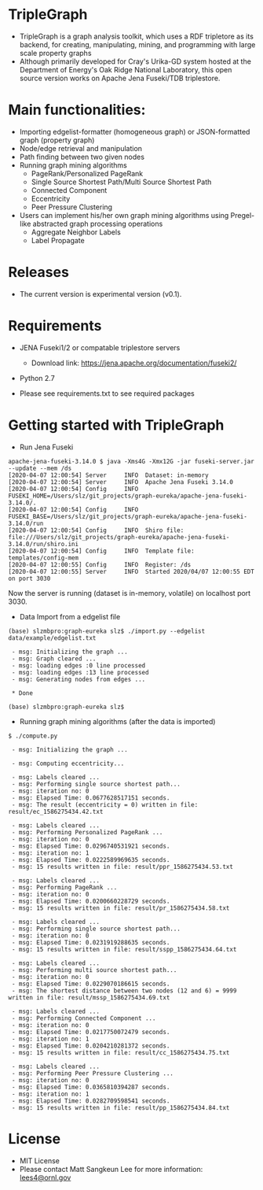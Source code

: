 # TripleGraph

* TripleGraph is a graph analysis toolkit, which uses a RDF tripletore as its backend, for creating, manipulating, mining, and programming with large scale property graphs
* Although primarily developed for Cray's Urika-GD system hosted at the Department of Energy's Oak Ridge National Laboratory, this open source version works on Apache Jena Fuseki/TDB triplestore. 

# Main functionalities:

* Importing edgelist-formatter (homogeneous graph) or JSON-formatted graph (property graph) 
* Node/edge retrieval and manipulation
* Path finding between two given nodes
* Running graph mining algorithms
    * PageRank/Personalized PageRank
    * Single Source Shortest Path/Multi Source Shortest Path
    * Connected Component
    * Eccentricity
    * Peer Pressure Clustering
* Users can implement his/her own graph mining algorithms using Pregel-like abstracted graph processing operations
    * Aggregate Neighbor Labels
    * Label Propagate

# Releases

* The current version is experimental version (v0.1).

# Requirements

* JENA Fuseki1/2 or compatable triplestore servers
   * Download link: https://jena.apache.org/documentation/fuseki2/
* Python 2.7

* Please see requirements.txt to see required packages

# Getting started with TripleGraph

* Run Jena Fuseki
```
apache-jena-fuseki-3.14.0 $ java -Xms4G -Xmx12G -jar fuseki-server.jar --update --mem /ds
[2020-04-07 12:00:54] Server     INFO  Dataset: in-memory
[2020-04-07 12:00:54] Server     INFO  Apache Jena Fuseki 3.14.0
[2020-04-07 12:00:54] Config     INFO  FUSEKI_HOME=/Users/slz/git_projects/graph-eureka/apache-jena-fuseki-3.14.0/.
[2020-04-07 12:00:54] Config     INFO  FUSEKI_BASE=/Users/slz/git_projects/graph-eureka/apache-jena-fuseki-3.14.0/run
[2020-04-07 12:00:54] Config     INFO  Shiro file: file:///Users/slz/git_projects/graph-eureka/apache-jena-fuseki-3.14.0/run/shiro.ini
[2020-04-07 12:00:54] Config     INFO  Template file: templates/config-mem
[2020-04-07 12:00:55] Config     INFO  Register: /ds
[2020-04-07 12:00:55] Server     INFO  Started 2020/04/07 12:00:55 EDT on port 3030
```
Now the server is running (dataset is in-memory, volatile) on localhost port 3030.

* Data Import from a edgelist file

```
(base) slzmbpro:graph-eureka slz$ ./import.py --edgelist data/example/edgelist.txt 

 - msg: Initializing the graph ...
 - msg: Graph cleared ...
 - msg: loading edges :0 line processed
 - msg: loading edges :13 line processed
 - msg: Generating nodes from edges ...

 * Done

(base) slzmbpro:graph-eureka slz$
```

* Running graph mining algorithms (after the data is imported)

```
$ ./compute.py 

 - msg: Initializing the graph ...

 - msg: Computing eccentricity...

 - msg: Labels cleared ...
 - msg: Performing single source shortest path...
 - msg: iteration no: 0
 - msg: Elapsed Time: 0.0677628517151 seconds.
 - msg: The result (eccentricity = 0) written in file: result/ec_1586275434.42.txt

 - msg: Labels cleared ...
 - msg: Performing Personalized PageRank ...
 - msg: iteration no: 0
 - msg: Elapsed Time: 0.0296740531921 seconds.
 - msg: iteration no: 1
 - msg: Elapsed Time: 0.0222589969635 seconds.
 - msg: 15 results written in file: result/ppr_1586275434.53.txt

 - msg: Labels cleared ...
 - msg: Performing PageRank ...
 - msg: iteration no: 0
 - msg: Elapsed Time: 0.0200660228729 seconds.
 - msg: 15 results written in file: result/pr_1586275434.58.txt

 - msg: Labels cleared ...
 - msg: Performing single source shortest path...
 - msg: iteration no: 0
 - msg: Elapsed Time: 0.0231919288635 seconds.
 - msg: 15 results written in file: result/sspp_1586275434.64.txt

 - msg: Labels cleared ...
 - msg: Performing multi source shortest path...
 - msg: iteration no: 0
 - msg: Elapsed Time: 0.0229070186615 seconds.
 - msg: The shortest distance between two nodes (12 and 6) = 9999 written in file: result/mssp_1586275434.69.txt

 - msg: Labels cleared ...
 - msg: Performing Connected Component ...
 - msg: iteration no: 0
 - msg: Elapsed Time: 0.0217750072479 seconds.
 - msg: iteration no: 1
 - msg: Elapsed Time: 0.0204210281372 seconds.
 - msg: 15 results written in file: result/cc_1586275434.75.txt

 - msg: Labels cleared ...
 - msg: Performing Peer Pressure Clustering ...
 - msg: iteration no: 0
 - msg: Elapsed Time: 0.0365810394287 seconds.
 - msg: iteration no: 1
 - msg: Elapsed Time: 0.0282709598541 seconds.
 - msg: 15 results written in file: result/pp_1586275434.84.txt
```
# License
* MIT License
* Please contact Matt Sangkeun Lee for more information: lees4@ornl.gov
